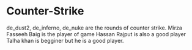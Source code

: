 # Counter-Strike
de_dust2, de_inferno, de_nuke are the rounds of counter strike.
Mirza Fasseeh Baig is the player of game
Hassan Rajput is also a good player
Talha khan is begginer but he is a good player.
